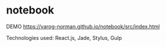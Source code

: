 # notebook
DEMO https://varog-norman.github.io/notebook/src/index.html

Technologies used: React.js, Jade, Stylus, Gulp
